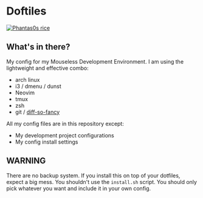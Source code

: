 #  Doftiles

[![Phantas0s rice](screen-big.png)](screen.png)

## What's in there?

My config for my Mouseless Development Environment. I am using the lightweight and effective combo:

* arch linux
* i3 / dmenu / dunst
* Neovim
* tmux
* zsh
* git / [diff-so-fancy](https://github.com/so-fancy/diff-so-fancy)

All my config files are in this repository except:

* My development project configurations
* My config install settings

## WARNING

There are no backup system. If you install this on top of your dotfiles, expect a big mess.
You shouldn't use the `install.sh` script. You should only pick whatever you want and include it in your own config.
